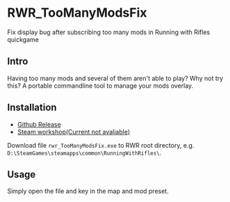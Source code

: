 # RWR_TooManyModsFix
Fix display bug after subscribing too many mods in Running with Rifles quickgame

## Intro 
Having too many mods and several of them aren't able to play?
Why not try this?
A portable commandline tool to manage your mods overlay.

## Installation

* [Github Release](https://github.com/Xe-No/RWR_TooManyModsFix/releases)
* [Steam workshop(Current not avaliable)]()

Download file `rwr_TooManyModsFix.exe` to RWR root directory, e.g. `D:\SteamGames\steamapps\common\RunningWithRifles\`.

## Usage

Simply open the file and key in the map and mod preset.
